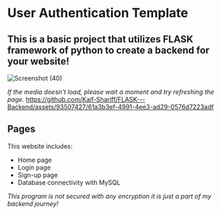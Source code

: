 # User Authentication Template
## This is a basic project that utilizes FLASK framework of python to create a backend for your website!

![Screenshot (40)](https://github.com/Kaif-Shariff/FLASK---Backend/assets/93507427/c2093825-1e85-44a9-88db-d3308f43bb7d)

*If the media doesn't load, please wait a moment and try refreshing the page.*
https://github.com/Kaif-Shariff/FLASK---Backend/assets/93507427/61a3b3ef-4991-4ee3-ad29-0576d7223adf


## Pages

This website includes:
- Home page
- Login page
- Sign-up page
- Database connectivity with MySQL




*This program is not secured with any encryption it is just a part of my backend journey!*
